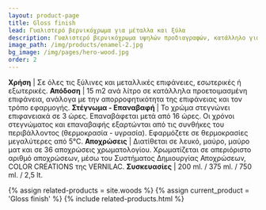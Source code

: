 ```yaml
---
layout: product-page
title: Gloss finish
lead: Γυαλιστερό βερνικόχρωμα για μέταλλα και ξύλα
description: Γυαλιστερό βερνικόχρωμα υψηλών προδιαγραφών, κατάλληλο για όλες τις εσωτερικές και εξωτερικές επιφάνειες, ξύλινες ή μεταλλικές. Είναι πολύ ανθεκτικό και ανταποκρίνεται άριστα στις πιο δύσκολες καιρικές συνθήκες, στην ατμοσφαιρική ρύπανση και στο πλύσιμο, διατηρώντας αναλλοίωτες τη στιλπνότητα και τις αποχρώσεις του. Σχηματίζει μία σκληρή και ταυτόχρονα ελαστική επιφάνεια, παρέχοντας αποτελεσματική προστασία και ομορφιά που διαρκεί. Δουλεύεται μαλακά, απλώνει θαυμάσια και έχει μεγάλη καλυπτικότητα.
image_path: /img/products/enamel-2.jpg
bg_image: /img/pages/hero-wood.jpg
order: 2
---
```


**Χρήση** | Σε όλες τις ξύλινες και μεταλλικές επιφάνειες, εσωτερικές ή εξωτερικές.
**Απόδοση** | 15 m2 ανά λίτρο σε κατάλληλα προετοιμασμένη επιφάνεια, ανάλογα με την απορροφητικότητα της επιφάνειας και τον τρόπο εφαρμογής.
**Στέγνωμα - Επαναβαφή** | Το χρώμα στεγνώνει επιφανειακά σε 3 ώρες. Επαναβάφεται μετά από 16 ώρες. Οι χρόνοι στεγνώματος και επαναβαφής εξαρτώνται από τις συνθήκες του περιβάλλοντος (θερμοκρασία - υγρασία).  Εφαρμόζετε σε θερμοκρασίες μεγαλύτερες από 5°C.
**Αποχρώσεις** | Διατίθεται σε λευκό, μαύρο, μαύρο ματ και σε 36 αποχρώσεις χρωματολογίου. Χρωματίζεται σε απεριόριστο αριθμό αποχρώσεων, μέσω του Συστήματος Δημιουργίας Αποχρώσεων, COLOR CREATIONS της VERNILAC.
**Συσκευασίες** | 200 ml. / 375 ml. / 750 ml.  / 2,5 lt.

{% assign related-products = site.woods %}
{% assign current_product = 'Gloss finish' %}
{% include related-products.html %}